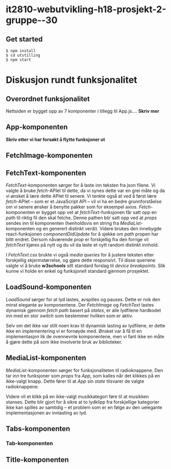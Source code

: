 # it2810-webutvikling-h18-prosjekt-2-gruppe--30

## Get started
```
$ npm install
$ cd utstilling
$ npm start
```
# Diskusjon rundt funksjonalitet

## Overordnet funksjonalitet
Nettsiden er bygget opp av 7 komponenter  i tillegg til App.js.... **Skriv mer**

## App-komponenten 
**Skriv etter vi har forsøkt å flytte funksjoner ut**

## FetchImage-komponenten

## FetchText-komponenten
*FetchText*-komponenten sørger for å laste inn teksten fra json filene. Vi valgte å bruke *fetch*-APIet til dette, da vi synes dette var en grei måte og da vi ønsket å lære dette APIet til senere. Vi tenkte også at ved å først lære *fetch*-APIet – som er et JavaScript API – vil vi ha en bedre grunnforståelse om vi senere ønsker å benytte pakker som for eksempel axios. *Fetch*-komponenten er bygget opp vet at *fetchText*-funksjonen får satt opp en *path* til riktig fil den skal fetche. Denne pathen blir satt opp ved at *props* sendes inn til komponenten (henholdsvis en string fra *MediaList*-komponenten og en generert distinkt verdi). Videre brukes den innebygde react-funksjonen *componentDidUpdate* for å sjekke om *path* propen har blitt endret. Dersom nåværende *prop* er forskjellig fra den forrige vil *fetchText* kjøres på nytt og du vil da laste et nytt random distinkt innhold.

I *FetchText.css* brukte vi også *media queries* for å justere teksten etter forskjellig skjermstørrelse, og gjøre dette responsivt. Til disse queriene valgte vi å bruke **w3schools** sitt standard forslag til *device breakpoints*. Slik kunne vi holde en enkel og funksjonell standard gjennom prosjektet.     

## LoadSound-komponenten
*LoadSound* sørger for at lyd lastes, avspilles og pauses. Dette er nok den minst elegante av komponentene. Der *FetchImage* og *FetchText* lastes dynamisk gjennom *fetch* *path* basert på *states*, er alle lydfilene hardkodet inn med en stor *switch* som bestemmer hvilken som er aktiv.

Selv om det ikke var stilt noen krav til dynamisk lasting av lydfilene, er dette ikke en implementering vi er fornøyde med. Ønsket var å få til en implementasjon lik de ovennevnte komponentene, men vi fant ikke en måte å gjøre dette på som ikke involverte bruk av biblioteker.

## MediaList-komponenten
*MediaList*-komponenten sørger for funksjonaliteten til radioknappene. Den tar inn tre funksjoner som *props* fra *App*, som kalles når det klikkes på en ikke-valgt knapp. Dette fører til at *App* sin *state* tilsvarer de valgte radioknappene.

Videre vil et klikk på en ikke-valgt musikkategori føre til at musikken stanses. Dette blir gjort for å sikre at to lydklipp fra forskjellige kategorier ikke kan spilles av samtidig – et problem som er en følge av den uelegante implementasjonen av innlasting av lyd.

## Tabs-komponenten

### Tab-komponenten

## Title-komponenten

